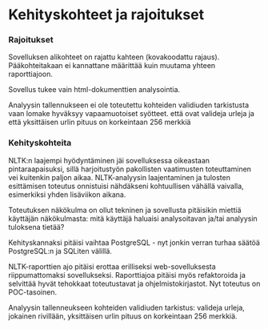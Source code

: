 # Kehityskohteet ja rajoitukset

### Rajoitukset

Sovelluksen alikohteet on rajattu kahteen (kovakoodattu rajaus). Pääkohteitakaan ei kannattane 
määrittää kuin muutama yhteen raporttiajoon.

Sovellus tukee vain html-dokumenttien analysointia. 

Analyysin tallennukseen ei ole toteutettu kohteiden validiuden tarkistusta vaan lomake hyväksyy
vapaamuotoiset syötteet. että ovat valideja urleja ja että yksittäisen urlin pituus on korkeintaan 256 merkkiä

### Kehityskohteita

NLTK:n laajempi hyödyntäminen jäi sovelluksessa oikeastaan pintaraapaisuksi, sillä harjoitustyön
pakollisten vaatimusten toteuttaminen vei kuitenkin paljon aikaa. NLTK-analyysin laajentaminen ja 
tulosten esittämisen toteutus onnistuisi nähdäkseni kohtuullisen vähällä vaivalla, esimerkiksi 
yhden lisäviikon aikana.

Toteutuksen näkökulma on ollut tekninen ja sovellusta pitäisikin miettiä käyttäjän näkökulmasta:  mitä 
käyttäjä haluaisi analysoitavan ja/tai analyysin tuloksena tietää? 

Kehityskannaksi pitäisi vaihtaa PostgreSQL - nyt jonkin verran turhaa säätöä PostgreSQL:n ja SQLiten välillä.

NLTK-raporttien ajo pitäisi erottaa erilliseksi web-sovelluksesta riippumattomaksi sovellukseksi. 
Raporttiajoa pitäisi myös refaktoroida ja selvittää hyvät tehokkaat toteutustavat ja ohjelmistokirjastot. 
Nyt toteutus on POC-tasoinen.

Analyysin tallenneukseen kohteiden validiuden tarkistus: valideja urleja, jokainen rivillään,
yksittäisen urlin pituus on korkeintaan 256 merkkiä.



